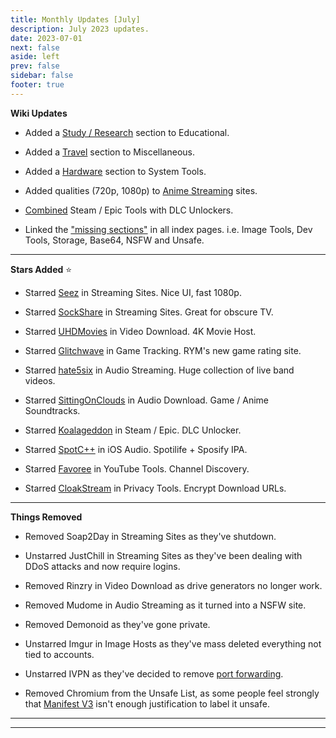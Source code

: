 ```yaml
---
title: Monthly Updates [July]
description: July 2023 updates.
date: 2023-07-01
next: false
aside: left
prev: false
sidebar: false
footer: true
---
```


<Post authors="['nbats']" />

**Wiki Updates**

- Added a
  [Study / Research](https://fmhy.pages.dev/edupiracyguide/#study--research)
  section to Educational.

- Added a [Travel](https://fmhy.pages.dev/miscguide/#travel) section to
  Miscellaneous.

- Added a [Hardware](https://fmhy.pages.dev/system-tools#hardware-tools) section
  to System Tools.

- Added qualities (720p, 1080p) to
  [Anime Streaming](https://fmhy.pages.dev/videopiracyguide/#anime-streaming)
  sites.

- [Combined](https://fmhy.pages.dev/gamingpiracyguide/#steam--epic) Steam / Epic
  Tools with DLC Unlockers.

- Linked the ["missing sections"](https://ibb.co/X8K2GTc) in all index pages.
  i.e. Image Tools, Dev Tools, Storage, Base64, NSFW and Unsafe.

---

**Stars Added** ⭐

- Starred [Seez](https://fmhy.pages.dev/videopiracyguide/#multi-hosts) in
  Streaming Sites. Nice UI, fast 1080p.

- Starred [SockShare](https://fmhy.pages.dev/videopiracyguide/#dedicated-hosts)
  in Streaming Sites. Great for obscure TV.

- Starred [UHDMovies](https://fmhy.pages.dev/videopiracyguide/#download-sites)
  in Video Download. 4K Movie Host.

- Starred
  [Glitchwave](https://fmhy.pages.dev/gamingpiracyguide/#tracking--discovery) in
  Game Tracking. RYM's new game rating site.

- Starred [hate5six](https://fmhy.pages.dev/audiopiracyguide/#streaming-sites)
  in Audio Streaming. Huge collection of live band videos.

- Starred
  [SittingOnClouds](https://fmhy.pages.dev/audiopiracyguide/#download-sites) in
  Audio Download. Game / Anime Soundtracks.

- Starred [Koalageddon](https://fmhy.pages.dev/gamingpiracyguide/#steam--epic)
  in Steam / Epic. DLC Unlocker.

- Starred [SpotC++](https://fmhy.pages.dev/android-iosguide/#ios-audio) in iOS
  Audio. Spotilife + Sposify IPA.

- Starred [Favoree](https://fmhy.pages.dev/toolsguide/#youtube-tools) in YouTube
  Tools. Channel Discovery.

- Starred [CloakStream](https://fmhy.pages.dev/adblockvpnguide/#browser-tools)
  in Privacy Tools. Encrypt Download URLs.

---

**Things Removed**

- Removed Soap2Day in Streaming Sites as they've shutdown.

- Unstarred JustChill in Streaming Sites as they've been dealing with DDoS
  attacks and now require logins.

- Removed Rinzry in Video Download as drive generators no longer work.

- Removed Mudome in Audio Streaming as it turned into a NSFW site.

- Removed Demonoid as they've gone private.

- Unstarred Imgur in Image Hosts as they've mass deleted everything not tied to
  accounts.

- Unstarred IVPN as they've decided to remove
  [port forwarding](https://www.ivpn.net/blog/gradual-removal-of-port-forwarding/).

- Removed Chromium from the Unsafe List, as some people feel strongly that
  [Manifest V3](https://www.eff.org/deeplinks/2021/12/chrome-users-beware-manifest-v3-deceitful-and-threatening)
  isn't enough justification to label it unsafe.

---

---
